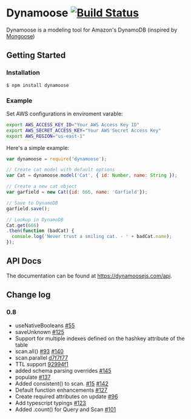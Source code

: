 # Dynamoose [![Build Status](https://travis-ci.org/automategreen/dynamoose.png)](https://travis-ci.org/automategreen/dynamoose)


Dynamoose is a modeling tool for Amazon's DynamoDB (inspired by [Mongoose](http://mongoosejs.com/))


## Getting Started

### Installation

    $ npm install dynamoose

### Example

Set AWS configurations in enviroment varable:

```sh
export AWS_ACCESS_KEY_ID="Your AWS Access Key ID"
export AWS_SECRET_ACCESS_KEY="Your AWS Secret Access Key"
export AWS_REGION="us-east-1"
```

Here's a simple example:

```js
var dynamoose = require('dynamoose');

// Create cat model with default options
var Cat = dynamoose.model('Cat', { id: Number, name: String });

// Create a new cat object
var garfield = new Cat({id: 666, name: 'Garfield'});

// Save to DynamoDB
garfield.save();

// Lookup in DynamoDB
Cat.get(666)
.then(function (badCat) {
  console.log('Never trust a smiling cat. - ' + badCat.name);
});
```

## API Docs

The documentation can be found at https://dynamoosejs.com/api.

## Change log

### 0.8

- useNativeBooleans [#55](/automategreen/dynamoose/issues/55)
- saveUnknown [#125](/automategreen/dynamoose/issues/125)
- Support for multiple indexes defined on the hashkey attribute of the table
- scan.all() [#93](/automategreen/dynamoose/issues/93) [#140](/automategreen/dynamoose/issues/140)
- scan.parallel [d7f7f77](/automategreen/dynamoose/commit/d7f7f77)
- TTL support [92994f1](/automategreen/dynamoose/commit/92994f1)
- added schema parsing overrides [#145](/automategreen/dynamoose/issues/145)
- populate [#137](/automategreen/dynamoose/issues/137)
- Added consistent() to scan.  [#15](/automategreen/dynamoose/issues/15) [#142](/automategreen/dynamoose/issues/142)
- Default function enhancements [#127](/automategreen/dynamoose/issues/127)
- Create required attributes on update [#96](/automategreen/dynamoose/issues/96)
- Add typescript typings [#123](/automategreen/dynamoose/issues/123)
- Added .count() for Query and Scan [#101](/automategreen/dynamoose/issues/101)
